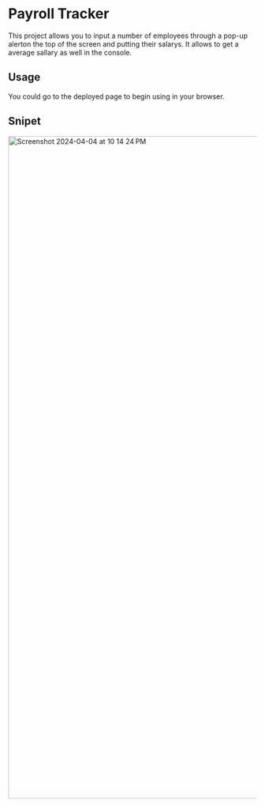 # Payroll Tracker

This project allows you to input a number of employees through a pop-up alerton the top of the screen and putting their salarys. It allows to get a average sallary as well in the console. 

## Usage 

You could go to the deployed page to begin using in your browser. 

## Snipet 

<img width="1341" alt="Screenshot 2024-04-04 at 10 14 24 PM" src="https://github.com/Jramos20022/salary-tracker/assets/99373264/d6c8794b-930b-4de5-b57f-21b08a1c83e4">
